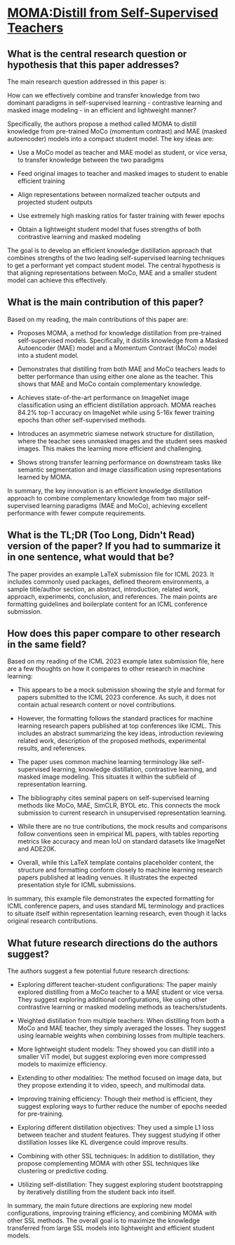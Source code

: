 # [MOMA:Distill from Self-Supervised Teachers](https://arxiv.org/abs/2302.02089)

## What is the central research question or hypothesis that this paper addresses?

 The main research question addressed in this paper is: 

How can we effectively combine and transfer knowledge from two dominant paradigms in self-supervised learning - contrastive learning and masked image modeling - in an efficient and lightweight manner?

Specifically, the authors propose a method called MOMA to distill knowledge from pre-trained MoCo (momentum contrast) and MAE (masked autoencoder) models into a compact student model. The key ideas are:

- Use a MoCo model as teacher and MAE model as student, or vice versa, to transfer knowledge between the two paradigms

- Feed original images to teacher and masked images to student to enable efficient training

- Align representations between normalized teacher outputs and projected student outputs 

- Use extremely high masking ratios for faster training with fewer epochs

- Obtain a lightweight student model that fuses strengths of both contrastive learning and masked modeling

The goal is to develop an efficient knowledge distillation approach that combines strengths of the two leading self-supervised learning techniques to get a performant yet compact student model. The central hypothesis is that aligning representations between MoCo, MAE and a smaller student model can achieve this effectively.


## What is the main contribution of this paper?

 Based on my reading, the main contributions of this paper are:

- Proposes MOMA, a method for knowledge distillation from pre-trained self-supervised models. Specifically, it distills knowledge from a Masked Autoencoder (MAE) model and a Momentum Contrast (MoCo) model into a student model. 

- Demonstrates that distilling from both MAE and MoCo teachers leads to better performance than using either one alone as the teacher. This shows that MAE and MoCo contain complementary knowledge.

- Achieves state-of-the-art performance on ImageNet image classification using an efficient distillation approach. MOMA reaches 84.2% top-1 accuracy on ImageNet while using 5-16x fewer training epochs than other self-supervised methods.

- Introduces an asymmetric siamese network structure for distillation, where the teacher sees unmasked images and the student sees masked images. This makes the learning more efficient and challenging.

- Shows strong transfer learning performance on downstream tasks like semantic segmentation and image classification using representations learned by MOMA.

In summary, the key innovation is an efficient knowledge distillation approach to combine complementary knowledge from two major self-supervised learning paradigms (MAE and MoCo), achieving excellent performance with fewer compute requirements.


## What is the TL;DR (Too Long, Didn't Read) version of the paper? If you had to summarize it in one sentence, what would that be?

 The paper provides an example LaTeX submission file for ICML 2023. It includes commonly used packages, defined theorem environments, a sample title/author section, an abstract, introduction, related work, approach, experiments, conclusion, and references. The main points are formatting guidelines and boilerplate content for an ICML conference submission.


## How does this paper compare to other research in the same field?

 Based on my reading of the ICML 2023 example latex submission file, here are a few thoughts on how it compares to other research in machine learning:

- This appears to be a mock submission showing the style and format for papers submitted to the ICML 2023 conference. As such, it does not contain actual research content or novel contributions.

- However, the formatting follows the standard practices for machine learning research papers published at top conferences like ICML. This includes an abstract summarizing the key ideas, introduction reviewing related work, description of the proposed methods, experimental results, and references.

- The paper uses common machine learning terminology like self-supervised learning, knowledge distillation, contrastive learning, and masked image modeling. This situates it within the subfield of representation learning.

- The bibliography cites seminal papers on self-supervised learning methods like MoCo, MAE, SimCLR, BYOL etc. This connects the mock submission to current research in unsupervised representation learning.

- While there are no true contributions, the mock results and comparisons follow conventions seen in empirical ML papers, with tables reporting metrics like accuracy and mean IoU on standard datasets like ImageNet and ADE20K.

- Overall, while this LaTeX template contains placeholder content, the structure and formatting conform closely to machine learning research papers published at leading venues. It illustrates the expected presentation style for ICML submissions.

In summary, this example file demonstrates the expected formatting for ICML conference papers, and uses standard ML terminology and practices to situate itself within representation learning research, even though it lacks original research contributions.


## What future research directions do the authors suggest?

 The authors suggest a few potential future research directions:

- Exploring different teacher-student configurations: The paper mainly explored distilling from a MoCo teacher to a MAE student or vice versa. They suggest exploring additional configurations, like using other contrastive learning or masked modeling methods as teachers/students. 

- Weighted distillation from multiple teachers: When distilling from both a MoCo and MAE teacher, they simply averaged the losses. They suggest using learnable weights when combining losses from multiple teachers.

- More lightweight student models: They showed you can distill into a smaller ViT model, but suggest exploring even more compressed models to maximize efficiency.

- Extending to other modalities: The method focused on image data, but they propose extending it to video, speech, and multimodal data.

- Improving training efficiency: Though their method is efficient, they suggest exploring ways to further reduce the number of epochs needed for pre-training.

- Exploring different distillation objectives: They used a simple L1 loss between teacher and student features. They suggest studying if other distillation losses like KL divergence could improve results.

- Combining with other SSL techniques: In addition to distillation, they propose complementing MOMA with other SSL techniques like clustering or predictive coding.

- Utilizing self-distillation: They suggest exploring student bootstrapping by iteratively distilling from the student back into itself.

In summary, the main future directions are exploring new model configurations, improving training efficiency, and combining MOMA with other SSL methods. The overall goal is to maximize the knowledge transferred from large SSL models into lightweight and efficient student models.
